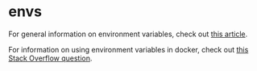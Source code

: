 # envs

For general information on environment variables, check out [this article](https://en.wikipedia.org/wiki/Environment_variable).

For information on using environment variables in docker, check out [this Stack Overflow question](https://stackoverflow.com/questions/30494050/how-do-i-pass-environment-variables-to-docker-containers).

